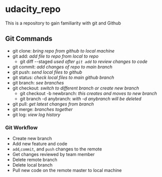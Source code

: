 # udacity_repo
This is a repository to gain familiarity with git and Github

## Git Commands

- git clone: *bring repo from github to local machine*
- git add: *add file to repo from local to repo*
    - git diff --staged *used after `git add` to review changes to code*
- git commit: *add changes of repo to main branch*
- git push: *send local files to github*
- git status: *check local files to main github branch*
- git branch: *see branches*
- git checkout: *switch to different branch or create new branch*
    - git checkout -b newbranch: *this creates and moves to new branch*
    - git branch -d anybranch: *with -d anybranch will be deleted*
- git pull: *get latest changes from branch*
- git merge: *branches together*
- git log: *view log history*


### Git Workflow

- Create new branch
- Add new feature and code
- `add`,`commit`, and `push` changes to the remote
- Get changes reviewed by team member
- Delete remote branch
- Delete local branch
- Pull new code on the remote master to local machine 
